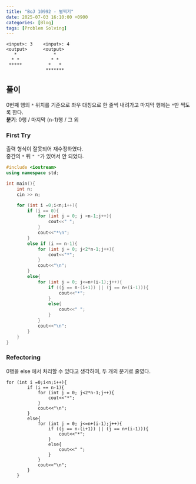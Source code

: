 ```yaml
---
title: "BoJ 10992 - 별찍기" 
date: 2025-07-03 16:10:00 +0900
categories: [Blog]
tags: [Problem Solving]
---
```

```
<input>: 3    <input>: 4
<output>      <output>
   *              *
  * *            * *
 *****          *   *
               *******
```
## 풀이

0번째 행의 `*` 위치를 기준으로 좌우 대칭으로 한 줄씩 내려가고 마지막 행에는 `*`만 찍도록 한다.  
**분기**: 0행 / 마지막 (n-1)행 / 그 외

### First Try

출력 형식이 잘못되어 재수정하였다.  
중간의 `*` 뒤 `" "`가 있어서 안 되었다.
```cpp
#include <iostream>
using namespace std;

int main(){
    int n;
    cin >> n;

    for (int i =0;i<n;i++){
        if (i == 0){
            for (int j = 0; j <n-1;j++){
                cout<<" ";
            }
            cout<<"*\n";
        }
        else if (i == n-1){
            for (int j = 0; j<2*n-1;j++){
                cout<<"*";
            }
            cout<<"\n";
        }
        else{
            for (int j = 0; j<=n+(i-1);j++){
                if ((j == n-(i+1)) || (j == n+(i-1))){
                    cout<<"*";                    
                }
                else{
                    cout<<" ";
                }
            }
            cout<<"\n";
        }
    }
}
```
### Refectoring 
0행을 else 에서 처리할 수 있다고 생각하여, 두 개의 분기로 줄였다. 
```
for (int i =0;i<n;i++){
        if (i == n-1){
            for (int j = 0; j<2*n-1;j++){
                cout<<"*";
            }
            cout<<"\n";
        }
        else{
            for (int j = 0; j<=n+(i-1);j++){
                if ((j == n-(i+1)) || (j == n+(i-1))){
                    cout<<"*";                    
                }
                else{
                    cout<<" ";
                }
            }
            cout<<"\n";
        }
    }
```
